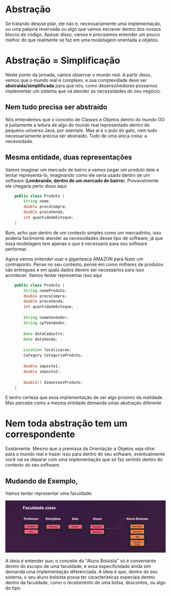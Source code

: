 # Abstração
Se tratando dessse pilar, ele não é, necessariamente uma implementação, ou uma palavra reservada ou algo que vamos escrever dentro dos nossos blocos de código. Apesar disso, vamos e precisamos entender um pouco melhor do que realmente se faz em uma modelagem orientada a objetos.

# Abstração = Simplificação
Neste ponto da jornada, vamos observar o mundo real. A partir disso, vemos que o mundo real é complexo, e sua complexidade deve ser <strong>abstraída/simplificada</strong> para que nós, como desensolvedores possamos implementar um sistema que vá atender as necessidades do seu negócio.

## Nem tudo precisa ser abstraído
Nós entendemos que o conceito de Classes e Objetos dentro do mundo OO é justamente a leitura de algo do mundo real representado dentro do pequeno universo Java, por exemplo. Mas aí é o pulo do gato, nem tudo necessariamente precisa ser abstraído. Tudo de uma única coisa: a necessidade.

## Mesma entidade, duas representações
Vamos imaginar um mercado de bairro e vamos pegar um produto dele e tentar representa-lo, imaginando como ele seria usado dentro de um software (<strong>Lembrando, dentro de um mercado de bairro</strong>). Provavelmente ele chegaria perto disso aqui:

````java
    public class Produto {
        String nome;
        double precoCompra;
        double precoVenda;
        int quantidadeEstoque;
    } 
````

Bom, acho que dentro de um contexto simples como um mercadinho, isso poderia facilmente atender as necessidades desse tipo de software, já que essa modelagem tem apenas o que é necessario para seu software performar.

Agora vamos entender usar a gigantesca AMAZON para fazer um contraponto. Pense no seu contexto, pense em como milhares de produtos são entregues e em quais dados devem ser necessários para isso acontecer. Vamos tentar representar isso aqui

````java
    public class Produto {
        String nomeProduto;
        double precoCompra;
        double precoVenda;
        int quantidadeEstoque;

        String nomeVendedor;
        String cpfVendedor;

        Date dataCadastro;
        Date dataVenda;

        Location localizacao;
        Category CategoriaProduto;

        double imposto1;
        double imposto2;

        double[] dimensoesProduto;
    } 
````
E tenho certeza que essa implementação de ser algo próximo da realidade. Mas percebe como a mesma entidade demanda umas abstração diferente

# Nem toda abstração tem um correspondente
Exatamente. Mesmo que a premissa da Orientação a Objetos seja olhar para o mundo real e trazer isso para dentro do seu software, eventualmente você vai se deparar com uma implementação que só faz sentido dentro do contexto do seu software.

## Mudando de Exemplo,
Vamos tentar representar uma faculdade:
<p>
    <img alt="example1" src="assets/abstracao1.png">
</p>
A ideia é entender que, o conceito do "Aluno Bolsista" só é conveniente dentro do escopo de uma faculdade, e essa especificidade ainda sim demanda uma implementação diferenciada.
A ideia é que, dentro do seu sistema, o seu aluno bolsista possa ter características especiais dentro dentro da faculdade, como o recebimento de uma bolsa, descontos, ou algo do tipo.